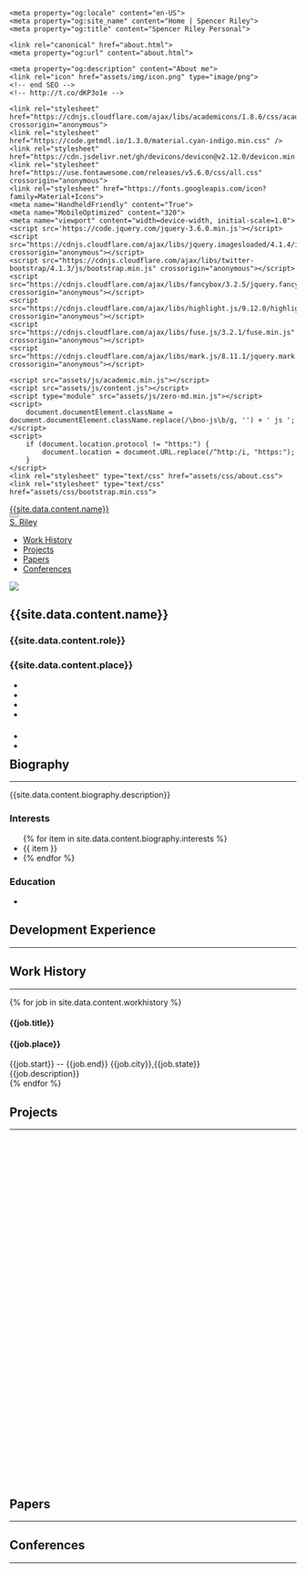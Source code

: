 <html lang="en">
<head>
	<meta charset="utf-8">
	<!-- begin SEO -->
	<title>About | Spencer Riley</title>

	<meta property="og:locale" content="en-US">
	<meta property="og:site_name" content="Home | Spencer Riley">
	<meta property="og:title" content="Spencer Riley Personal">

	<link rel="canonical" href="about.html">
	<meta property="og:url" content="about.html">

	<meta property="og:description" content="About me">
	<link rel="icon" href="assets/img/icon.png" type="image/png">
	<!-- end SEO -->
	<!-- http://t.co/dKP3o1e -->

	<link rel="stylesheet" href="https://cdnjs.cloudflare.com/ajax/libs/academicons/1.8.6/css/academicons.min.css" crossorigin="anonymous">
	<link rel="stylesheet" href="https://code.getmdl.io/1.3.0/material.cyan-indigo.min.css" />
	<link rel="stylesheet" href="https://cdn.jsdelivr.net/gh/devicons/devicon@v2.12.0/devicon.min.css">
	<link rel="stylesheet" href="https://use.fontawesome.com/releases/v5.6.0/css/all.css" crossorigin="anonymous">
	<link rel="stylesheet" href="https://fonts.googleapis.com/icon?family=Material+Icons">
    <meta name="HandheldFriendly" content="True">
	<meta name="MobileOptimized" content="320">
	<meta name="viewport" content="width=device-width, initial-scale=1.0">
	<script src='https://code.jquery.com/jquery-3.6.0.min.js'></script>
	<script src="https://cdnjs.cloudflare.com/ajax/libs/jquery.imagesloaded/4.1.4/imagesloaded.pkgd.min.js" crossorigin="anonymous"></script>
	<script src="https://cdnjs.cloudflare.com/ajax/libs/twitter-bootstrap/4.1.3/js/bootstrap.min.js" crossorigin="anonymous"></script>
	<script src="https://cdnjs.cloudflare.com/ajax/libs/fancybox/3.2.5/jquery.fancybox.min.js" crossorigin="anonymous"></script>
	<script src="https://cdnjs.cloudflare.com/ajax/libs/highlight.js/9.12.0/highlight.min.js" crossorigin="anonymous"></script>
	<script src="https://cdnjs.cloudflare.com/ajax/libs/fuse.js/3.2.1/fuse.min.js" crossorigin="anonymous"></script>
	<script src="https://cdnjs.cloudflare.com/ajax/libs/mark.js/8.11.1/jquery.mark.min.js" crossorigin="anonymous"></script>
<script src="https://cdnjs.cloudflare.com/ajax/libs/popper.js/1.12.9/umd/popper.min.js" crossorigin="anonymous"></script>
	<script src="assets/js/academic.min.js"></script>
	<script src="assets/js/content.js"></script>
	<script type="module" src="assets/js/zero-md.min.js"></script>
	<script>
		document.documentElement.className = document.documentElement.className.replace(/\bno-js\b/g, '') + ' js ';
	</script>
	<script>
        if (document.location.protocol != "https:") {
            document.location = document.URL.replace(/^http:/i, "https:");
        }
	</script>
	<link rel="stylesheet" type="text/css" href="assets/css/about.css">
	<link rel="stylesheet" type="text/css" href="assets/css/bootstrap.min.css">
</head>
<body id="top" data-spy="scroll" data-target="#navbar-main" class="dark" data-offset="71">
<nav class="navbar navbar-expand-lg navbar-dark compensate-for-scrollbar" id="navbar-main">
    <div class="container">
        <div class="d-none d-lg-inline-flex">
            <a class="navbar-brand" href=".">{{site.data.content.name}}</a>
        </div>
        <button type="button" class="navbar-toggler" data-toggle="collapse" data-target="#navbar-content" aria-controls="navbar" aria-expanded="false" aria-label="Toggle navigation">
            <span>
                <i class="fas fa-bars"></i>
            </span>
        </button>
        <div class="navbar-brand-mobile-wrapper d-inline-flex d-lg-none">
            <a class="navbar-brand" href=".">S. Riley</a>
        </div>
        <div class="navbar-collapse main-menu-item collapse justify-content-start" id="navbar-content">
            <ul class="navbar-nav d-md-inline-flex">
                <li class="nav-item">
                    <a class="nav-link " href="#experience" data-target="#experience">
                        <span>Work History</span>
                    </a>
                </li>
                <li class="nav-item">
                    <a class="nav-link " href="#projects" data-target="#projects">
                        <span>Projects</span>
                    </a>
                </li>
				<li class="nav-item">
                    <a class="nav-link " href="#papers" data-target="#papers">
                        <span>Papers</span>
                    </a>
				</li>
                <li class="nav-item">
                    <a class="nav-link " href="#conferences" data-target="#conferences">
                        <span>Conferences</span>
                    </a>
                </li>
            </ul>
        </div>
    </div>
</nav>
<span class="js-widget-page d-none"></span>
<div id="main" role="main">
	<section id="about" class="home-section wg-about">
		<div class="container">
			<div class="row" itemprop="author" itemscope itemtype="http://schema.org/Person" itemref="person-email person-telephone person-address">
				<div class="col-12 col-lg-4">
					<div id="profile">
						<img class="portrait" src="{{site.data.content.profile}}">
						<div class="portrait-title">
							<h2>{{site.data.content.name}}</h2>
							<h3>{{site.data.content.role}}</h3>
							<h3 itemprop="worksFor" itemscope itemtype="http://schema.org/Organization">
								<span>{{site.data.content.place}}</span>
							</h3>
						</div>
						<ul class="network-icon" aria-hidden="true">
							<li>
								<a itemprop="sameAs" target="_blank" href="mailto:me@sriley.dev">
									<i class="fas fa-envelope big-icon" id="mail"></i>
								</a>
							</li>
							<li>
								<a itemprop="sameAs" target="_blank" href="https://github.sriley.dev" rel="noopener">
									<i class="fab fa-github big-icon" id="git"></i>
								</a>
							</li>
							<li>
								<a itemprop="sameAs" target="_blank" href="https://orcid.org/0000-0001-7949-9163" rel="noopener">
									<i class="ai ai-orcid big-icon" id="orcid"></i>
								</a>
							</li>
							<li>
								<a itemprop="sameAs" target="_blank" href="https://rgate.sriley.dev" rel="noopener">
									<i class="ai ai-researchgate big-icon" id="rgate"></i>
								</a>
							</li>
						</ul>
						<br>
						<ul class="network-icon" aria-hidden="true" style="margin-top: -10px">
							<li>
								<a itemprop="sameAs" target="_blank" href="https://cv.sriley.dev" rel="noopener">
									<i class="fas fa-file-pdf big-icon"></i>
								</a>
							</li>
							<li>
								<a itemprop="sameAs" target="_blank" href="https://board.sriley.dev">
									<div>
										<i class="fab fa-trello big-icon"></i>
									</div>
								</a>
							</li>
						</ul>
					</div>
				</div>
				<div class="col-12 col-lg-8" itemprop="description">
					<h1>Biography</h1><hr>
					<p>{{site.data.content.biography.description}}</p>
					<div class="row">
						<div class="col-md-5">
							<h3>Interests</h3>
							<ul class="ul-interests">
								{% for item in site.data.content.biography.interests %}
									<li>{{ item }}<li>
								{% endfor %}
							</ul>
						</div>
						<div class="col-md-7">
							<h3>Education</h3>
							<ul class="ul-edu fa-ul">
                                <li id="edu-history"></li>
                            </ul>
						</div>
					</div>
				</div>
			</div>
		</div>
	</section>
	<section id="skills" class="home-section wg-featurette">
		<div class="container">
			<div class="row featurette">
				<div class="col-md-12 section-heading">
					<h1>Development Experience</h1><hr/>
				</div>
				<div id="skill"></div>
			</div>
		</div>
	</section>
	<section id="experience" class="home-section wg-experience">
		<div class="container">
			<div class="row">
				<div class="col-xs-12 col-md-4 section-heading">
					<h1>Work History</h1><hr/>
				</div>
                {% for job in site.data.content.workhistory %} 
				<div class="col-12 col-lg-8">
                    <div class="row experience">
                        <div class="col py-2">
                            <div class="card">
                                <div class="card-body">
                                    <h4 class="card-title exp-title text-muted mt-0 mb-1">
                                        {{job.title}}
                                    </h4>
                                    <h4 class="card-title exp-company text-muted my-0">
                                        {{job.place}}</h4>
                                    <div class="text-muted exp-meta">
                                        {{job.start}} -- {{job.end}}
                                        <span class='middot-divider'></span> 
                                        {{job.city}},{{job.state}}
                                    </div>
                                    <div class="col-auto text-center flex-column d-none d-sm-flex">
                                        {{job.description}}
                                    </div>
                                </div>
                            </div>
                        </div>
                    </div>
                </div>
                {% endfor %}
			</div>
		</div>
	</section>
	<section id="projects" class="home-section wg-portfolio">
		<div class="container">
			<div class="row">
				<div class="col-xs-12 col-md-4 section-heading">
					<h1>Projects</h1><hr/>
				</div>
				<div class="col-12 col-lg-8">
					<div class="isotope projects-container js-layout-masonry" style="top: 0px; height: 600px;">
						<div id="carousel-proj" class="carousel slide" data-ride="carousel">
							<div class="carousel-inner" id="projs" style="top: 0px; position: absolute;"></div>
						</div>
							<ol class="carousel-indicators" id="carousel-tabs"></ol>
							<a class="carousel-control-prev" data-target="#carousel-proj" role="button" data-slide="prev">
							  <span class="carousel-control-prev-icon"></span>
							</a>
							<a class="carousel-control-next" data-target="#carousel-proj" role="button" data-slide="next">
							  <span class="carousel-control-next-icon"></span>
							</a>
					</div>
				</div>
			</div>
		</div>
	</section>
	<section id="papers" class="home-section wg-featured">
		<div class="container">
			<div class="row">
				<div class="col-xs-12 col-md-4 section-heading">
					<h1>Papers</h1><hr/>
				</div>
				<div class="col-12 col-lg-8" id="paper"></div>
			</div>
		</div>
	</section>
	<section id="conferences" class="home-section wg-featured">
		<div class="container">
			<div class="row">
				<div class="col-xs-12 col-md-4 section-heading">
					<h1>Conferences</h1><hr/>
				</div>
				<div class="col-12 col-lg-8">
					<div class="isotope projects-container js-layout-masonry" style="top: 0px; height: 1050px;">
						<div id="carousel-conf" class="carousel slide" data-ride="carousel">
							<div class="carousel-inner" id="conference" style="top: 0px; position: absolute;"></div>
						</div>
							<ol class="carousel-indicators" id="carousel-tabs1"></ol>
							<a class="carousel-control-prev" data-target="#carousel-conf" role="button" data-slide="prev">
							  <span class="carousel-control-prev-icon"></span>
							</a>
							<a class="carousel-control-next" data-target="#carousel-conf" role="button" data-slide="next">
							  <span class="carousel-control-next-icon"></span>
							</a>
					</div>
				</div>
			</div>
		</div>
	</section>
</div>
</body>
<script>
$('.carousel').carousel({
  interval: false
})
</script>
</html>
